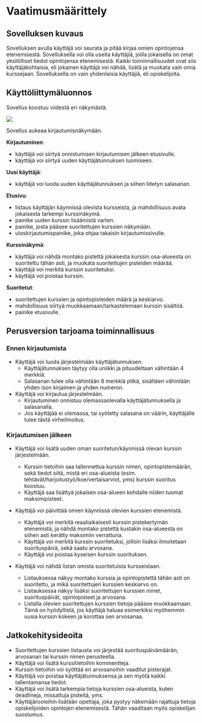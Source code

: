 # Vaatimusmäärittely

## Sovelluksen kuvaus

Sovelluksen avulla käyttäjä voi seurata ja pitää kirjaa omien opintojensa etenemisestä. Sovelluksella voi olla useita käyttäjiä, joilla jokaisella on omat yksilölliset tiedot opintojensa etenemisestä. Kaikki toiminnallisuudet ovat siis käyttäjäkohtaisia, eli jokainen käyttäjä voi nähdä, lisätä ja muokata vain omia kurssejaan. Sovelluksella on vain yhdenlaisia käyttäjiä, eli opiskelijoita. 

## Käyttöliittymäluonnos

Sovellus koostuu viidestä eri näkymästä.

![](./kuvat/kayttoliittyma-hahmotelma.png)

Sovellus aukeaa kirjautumisnäkymään.

**Kirjautuminen**:
* käyttäjä voi siirtyä onnistumisen kirjautumisen jälkeen etusivulle.
* käyttäjä voi siirtyä uuden käyttäjätunnuksen luomiseen.

**Uusi käyttäjä**:
* käyttäjä voi luoda uuden käyttäjätunnuksen ja siihen liitetyn salasanan.

**Etusivu**:
* listaus käyttäjän käynnissä olevista kursseista, ja mahdollisuus avata jokaisesta tarkempi kurssinäkymä.
* painike uuden kurssin lisäämistä varten.
* painike, josta pääsee suoritettujen kurssien näkymään.
* uloskirjautumispainike, joka ohjaa takaisin kirjautumissivulle.

**Kurssinäkymä**:
* käyttäjä voi nähdä montako pistettä jokaisesta kurssin osa-alueesta on suoritettu tähän asti, ja muokata suoritettujen pisteiden määrää.
* käyttäjä voi merkitä kurssin suoritetuksi.
* käyttäjä voi poistaa kurssin.

**Suoritetut**:
* suoritettujen kurssien ja opintopisteiden määrä ja keskiarvo.
* mahdollisuus siirtyä muokkaamaan/tarkastelemaan kurssin sisältöä.
* painike etusivulle.

## Perusversion tarjoama toiminnallisuus

### Ennen kirjautumista

- Käyttäjä voi luoda järjestelmään käyttäjätunnuksen.
  - Käyttäjätunnuksen täytyy olla uniikki ja pituudeltaan vähintään 4 merkkiä.
  - Salasanan tulee olla vähintään 8 merkkiä pitkä, sisältäen vähintään yhden ison kirjaimen ja yhden numeron.
- Käyttäjä voi kirjautua järjestelmään.
  - Kirjautuminen onnistuu olemassaolevalla käyttäjätunnuksella ja salasanalla.
  - Jos käyttäjää ei olemassa, tai syötetty salasana on väärin, käyttäjälle tulee tästä virheilmoitus.

### Kirjautumisen jälkeen

- Käyttäjä voi lisätä uuden oman suoritetun/käynnissä olevan kurssin järjestelmään.
  - Kurssin tietoihin saa tallennettua kurssin nimen, opintopistemäärän, sekä tiedot siitä, mistä eri osa-alueista (esim. tehtävät/harjoitustyö/koe/vertaisarviot, yms) kurssin suoritus koostuu.
  - Käyttäjä saa lisättyä jokaisen osa-alueen kohdalle niiden tuomat maksimipisteet.

- Käyttäjä voi päivittää omien käynnissä olevien kurssien etenemistä.
  - Käyttäjä voi merkitä reaaliaikaisesti kurssin pistekertymän etenemistä, ja nähdä montako pistettä kustakin osa-alueesta on siihen asti kerätty maksimiin verrattuna.
  - Käyttäjä voi merkitä kurssin suoritetuksi, jolloin lisäksi ilmoitetaan suorituspäivä, sekä saatu arvosana.
  - Käyttäjä voi poistaa kyseisen kurssin suorituksen.

- Käyttäjä voi nähdä listan omista suoritetuista kursseistaan.
  - Listauksessa näkyy montako kurssia ja opintopistettä tähän asti on suoritettu, ja mikä suoritettujen kurssien keskiarvo on.
  - Listauksessa näkyy lisäksi suoritettujen kurssien nimet, suorituspäivät, opintopisteet ja arvosana.
  - Listalla olevien suoritettujen kurssien tietoja pääsee muokkaamaan. Tämä on hyödyllistä, jos käyttäjä haluaa esimerkiksi myöhemmin uusia kurssin kokeen ja korottaa sen arvosanaa.

## Jatkokehitysideoita

- Suoritettujen kurssien listausta voi järjestää suorituspäivämäärän, arvosanan tai kurssin nimen perusteella.
- Käyttäjä voi lisätä kurssitietoihin kommentteja.
- Kurssin tietoihin voi syöttää eri arvosanoihin vaaditut pisterajat.
- Käyttäjä voi poistaa käyttäjätunnuksensa ja sen myötä kaikki tallentamansa tiedot.
- Käyttäjä voi lisätä tarkempia tietoja kurssien osa-alueista, kuten deadlineja, missattuja pisteitä, yms.
- Käyttäjärooleihin lisätään opettaja, joka pystyy näkemään rajattuja tietoja opiskelijoiden opintojen etenemisestä. Tähän vaaditaan myös opiskelijan suostumus.
